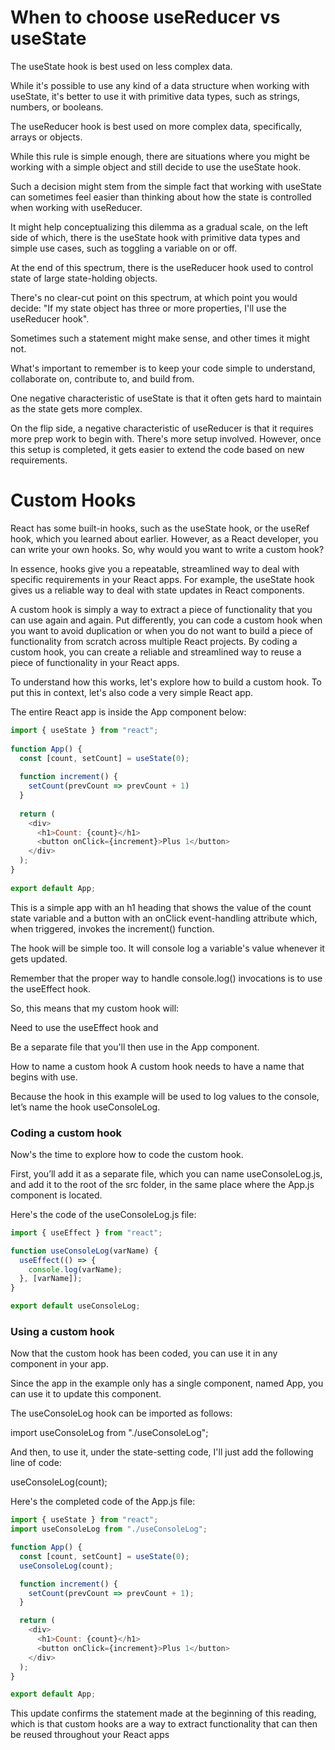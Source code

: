 # When to choose useReducer vs useState
The useState hook is best used on less complex data.

While it's possible to use any kind of a data structure when working with useState, it's better to use it with primitive data types, such as strings, numbers, or booleans.

The useReducer hook is best used on more complex data, specifically, arrays or objects.

While this rule is simple enough, there are situations where you might be working with a simple object and still decide to use the useState hook.

Such a decision might stem from the simple fact that working with useState can sometimes feel easier than thinking about how the state is controlled when working with useReducer.

It might help conceptualizing this dilemma as a gradual scale, on the left side of which, there is the useState hook with primitive data types and simple use cases, such as toggling a variable on or off.

At the end of this spectrum, there is the useReducer hook used to control state of large state-holding objects.

There's no clear-cut point on this spectrum, at which point you would decide: "If my state object has three or more properties, I'll use the useReducer hook".

Sometimes such a statement might make sense, and other times it might not.

What's important to remember is to keep your code simple to understand, collaborate on, contribute to, and build from.

One negative characteristic of useState is that it often gets hard to maintain as the state gets more complex.

On the flip side, a negative characteristic of useReducer is that it requires more prep work to begin with. There's more setup involved. However, once this setup is completed, it gets easier to extend the code based on new requirements.

# Custom Hooks

React has some built-in hooks, such as the useState hook, or the useRef hook, which you learned about earlier. However, as a React developer, you can write your own hooks. So, why would you want to write a custom hook?

In essence, hooks give you a repeatable, streamlined way to deal with specific requirements in your React apps. For example, the useState hook gives us a reliable way to deal with state updates in React components.

A custom hook is simply a way to extract a piece of functionality that you can use again and again. Put differently, you can code a custom hook when you want to avoid duplication or when you do not want to build a piece of functionality from scratch across multiple React projects. By coding a custom hook, you can create a reliable and streamlined way to reuse a piece of functionality in your React apps.

To understand how this works, let's explore how to build a custom hook. To put this in context, let's also code a very simple React app.

The entire React app is inside the App component below:
```js
import { useState } from "react"; 
 
function App() { 
  const [count, setCount] = useState(0); 
 
  function increment() { 
    setCount(prevCount => prevCount + 1) 
  } 
 
  return ( 
    <div> 
      <h1>Count: {count}</h1> 
      <button onClick={increment}>Plus 1</button> 
    </div> 
  ); 
} 
 
export default App; 
```
This is a simple app with an h1 heading that shows the value of the count state variable and a button with an onClick event-handling attribute which, when triggered, invokes the increment() function.

The hook will be simple too. It will console log a variable's value whenever it gets updated.

Remember that the proper way to handle console.log() invocations is to use the useEffect hook.

So, this means that my custom hook will:

Need to use the useEffect hook and 

Be a separate file that you'll then use in the App component. 

How to name a custom hook
A custom hook needs to have a name that begins with use.

Because the hook in this example will be used to log values to the console, let’s name the hook useConsoleLog.

### Coding a custom hook
Now's the time to explore how to code the custom hook.

First, you’ll add it as a separate file, which you can name useConsoleLog.js, and add it to the root of the src folder, in the same place where the App.js component is located.

Here's the code of the useConsoleLog.js file:
```js
import { useEffect } from "react";

function useConsoleLog(varName) {
  useEffect(() => {
    console.log(varName);
  }, [varName]);
}

export default useConsoleLog;  
```

### Using a custom hook
Now that the custom hook has been coded, you can use it in any component in your app.

Since the app in the example only has a single component, named App, you can use it to update this component.

The useConsoleLog hook can be imported as follows:

import useConsoleLog from "./useConsoleLog";

And then, to use it, under the state-setting code, I'll just add the following line of code:

useConsoleLog(count);

Here's the completed code of the App.js file:
```js
import { useState } from "react";
import useConsoleLog from "./useConsoleLog";

function App() {
  const [count, setCount] = useState(0);
  useConsoleLog(count);

  function increment() {
    setCount(prevCount => prevCount + 1);
  }

  return (
    <div>
      <h1>Count: {count}</h1>
      <button onClick={increment}>Plus 1</button>
    </div>
  );
}

export default App;
```
This update confirms the statement made at the beginning of this reading, which is that custom hooks are a way to extract functionality that can then be reused throughout your React apps